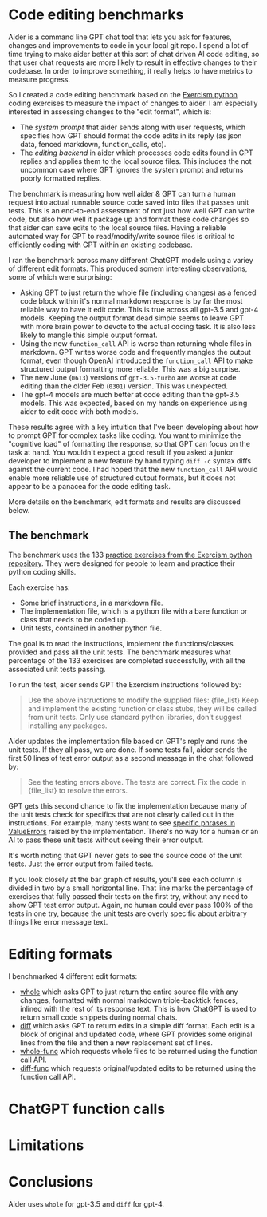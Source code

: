 
# Code editing benchmarks

Aider is a command line GPT chat tool that lets you ask for features, changes and
improvements to code in your local git repo.
I spend a lot of time trying to make aider better at this sort of chat driven AI code editing,
so that user chat requests are more likely to result in effective changes to their codebase.
In order to improve something, it really helps to have metrics to measure progress.

So I created a code editing benchmark based on the
[Exercism python]()
coding exercises
to measure the impact of changes to aider.
I am especially interested in assessing changes to the "edit format", which is:

  - The *system prompt* that aider sends along with user requests, which specifies how GPT should format the code edits in its reply (as json data, fenced markdown, function_calls, etc). 
  - The *editing backend* in aider which processes code edits found in GPT replies and applies
them to the local source files. This includes the not uncommon case where GPT ignores the system prompt and returns poorly formatted replies.

The benchmark is measuring how well aider & GPT can turn a human request into
actual runnable source code saved into files that passes unit tests.
This is an end-to-end assessment
of not just how well GPT can write code, but also how well it
package up and format these code changes
so that aider can save edits to the
local source files.
Having a reliable automated way for GPT to read/modify/write source files is critical to
efficiently coding with GPT within an existing codebase.

I ran the benchmark
across many different ChatGPT models using a variey of different edit formats.
This produced somem interesting observations, some of which were surprising:

  - Asking GPT to just return the whole file (including changes) as a fenced code block within it's normal markdown response is by far the most reliable way to have it edit code. This is true across all gpt-3.5 and gpt-4 models. Keeping the output format dead simple seems to leave GPT with more brain power to devote to the actual coding task. It is also less likely to mangle this simple output format.
  - Using the new `function_call` API is worse than returning whole files in markdown. GPT writes worse code and frequently mangles the output format, even though OpenAI introduced the `function_call` API to make structured output formatting more reliable. This was a big surprise.
  - The new June (`0613`) versions of `gpt-3.5-turbo` are worse at code editing than the older Feb (`0301`) version. This was unexpected.
  - The gpt-4 models are much better at code editing than the gpt-3.5 models. This was expected, based on my hands on experience using aider to edit code with both models.

These results agree with a key intuition that I've been
developing about how to prompt GPT for complex tasks like coding.
You want to minimize the "cognitive load" of formatting the response, so that
GPT can focus on the task at hand.
You wouldn't expect a good result if you asked a junior developer to
implement a new feature by hand typing `diff -c` syntax diffs against the current code.
I had hoped that the new `function_call` API would enable more reliable use of
structured output formats, but it does not appear to be a panacea
for the code editing task.

More details on the benchmark, edit formats and results are discussed below.

## The benchmark

The benchmark uses the 133
[practice exercises from the Exercism python repository](https://github.com/exercism/python/tree/main/exercises/practice).
They were designed for people to learn and practice
their python coding skills.

Each exercise has:

  - Some brief instructions, in a markdown file.
  - The implementation file, which is a python file with a bare function or class that needs to be coded up.
  - Unit tests, contained in another python file.

The goal is to read the instructions, implement the functions/classes provided
and pass all the unit tests. The benchmark measures what percentage of
the 133 exercises are completed successfully, with all the associated unit tests passing.

To run the test, aider sends GPT the Exercism instructions followed by:

> Use the above instructions to modify the supplied files: {file_list}
> Keep and implement the existing function or class stubs, they will be called from unit tests.
> Only use standard python libraries, don't suggest installing any packages.

Aider updates the implementation file based on GPT's reply and runs the unit tests.
If they all pass, we are done. If some tests fail, aider sends
the first 50 lines of test error output as a second message in the chat followed by:

> See the testing errors above.
> The tests are correct.
> Fix the code in {file_list} to resolve the errors.

GPT gets this second chance to fix the implementation because
many of the unit tests check for specifics that are not
clearly called out in the instructions.
For example, many tests want to see
[specific phrases in ValueErrors](https://github.com/exercism/python/blob/f6caa44faa8fb7d0de9a54ddb5c6183e027429c6/exercises/practice/queen-attack/queen_attack_test.py#L31)
raised by
the implementation.
There's no way for a human or an AI
to pass these unit tests
without seeing their error output.

It's worth noting that GPT never gets to see the source code of the unit tests.
Just the error output from failed tests.

If you look closely at the bar graph of results, you'll see each column is divided
in two by a small horizontal line. That line marks the percentage of
exercises that fully passed their tests on the first try, without
any need to show GPT test error output.
Again, no human could ever pass 100% of the tests in one try, because
the unit tests are overly specific about arbitrary things like error
message text.

# Editing formats

I benchmarked 4 different edit formats:

  - [whole](https://github.com/paul-gauthier/aider/blob/main/aider/coders/wholefile_prompts.py#L17) which asks GPT to just return the entire source file with any changes, formatted with normal markdown triple-backtick fences, inlined with the rest of its response text. This is how ChatGPT is used to return small code snippets during normal chats.
  - [diff](https://github.com/paul-gauthier/aider/blob/main/aider/coders/editblock_prompts.py) which asks GPT to return edits in a simple diff format. Each edit is a block of original and updated code, where GPT provides some original lines from the file and then a new replacement set of lines.
  - [whole-func](https://github.com/paul-gauthier/aider/blob/main/aider/coders/wholefile_func_coder.py) which requests whole files to be returned using the function call API.
  - [diff-func](https://github.com/paul-gauthier/aider/blob/main/aider/coders/editblock_func_coder.py) which requests original/updated edits to be returned using the function call API.


# ChatGPT function calls

# Limitations

# Conclusions

Aider uses `whole` for gpt-3.5 and `diff` for gpt-4.

